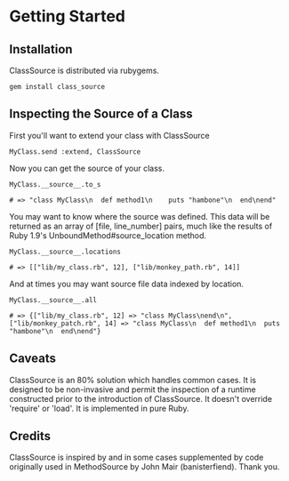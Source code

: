 Getting Started
===============

Installation
------------

ClassSource is distributed via rubygems.

    gem install class_source


Inspecting the Source of a Class
--------------------------------

First you'll want to extend your class with ClassSource

    MyClass.send :extend, ClassSource

Now you can get the source of your class.

    MyClass.__source__.to_s

    # => "class MyClass\n  def method1\n    puts "hambone"\n  end\nend"

You may want to know where the source was defined.  This data will be returned as an array of [file, line_number] pairs, much like the 
results of Ruby 1.9's UnboundMethod#source_location method.

    MyClass.__source__.locations

    # => [["lib/my_class.rb", 12], ["lib/monkey_path.rb", 14]]

And at times you may want source file data indexed by location.

    MyClass.__source__.all

    # => {["lib/my_class.rb", 12] => "class MyClass\nend\n", ["lib/monkey_patch.rb", 14] => "class MyClass\n  def method1\n  puts "hambone"\n  end\nend"}


Caveats
-------

ClassSource is an 80% solution which handles common cases.  It is designed to be non-invasive and permit the inspection of a runtime constructed prior
to the introduction of ClassSource.  It doesn't override 'require' or 'load'.  It is implemented in pure Ruby.

Credits
-------

ClassSource is inspired by and in some cases supplemented by code originally used in MethodSource by John Mair (banisterfiend).  Thank you.

